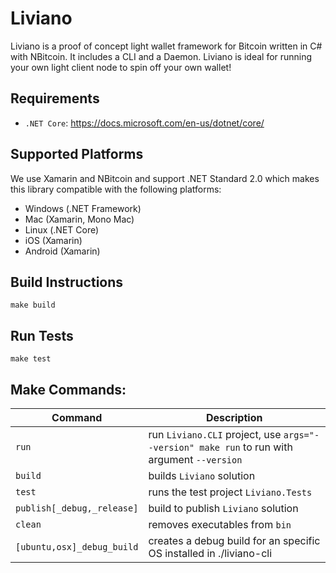 # Liviano

Liviano is a proof of concept light wallet framework for Bitcoin written in C# with NBitcoin. It includes a CLI and a Daemon. Liviano is ideal for running your own light client node to spin off your own wallet!

## Requirements

- `.NET Core`: https://docs.microsoft.com/en-us/dotnet/core/

## Supported Platforms

We use Xamarin and NBitcoin and support .NET Standard 2.0 which makes this library compatible with the following platforms:

- Windows (.NET Framework)
- Mac (Xamarin, Mono Mac)
- Linux (.NET Core)
- iOS (Xamarin)
- Android (Xamarin)

## Build Instructions

```
make build
```

## Run Tests

```
make test
```

## Make Commands:

| Command | Description |
| --- | --- |
| `run` | run `Liviano.CLI` project, use `args="--version" make run` to run with argument `--version`  |
| `build` | builds `Liviano` solution |
| `test` | runs the test project `Liviano.Tests` |
| `publish[_debug,_release]` | build to publish `Liviano` solution |
| `clean` | removes executables from `bin` |
| `[ubuntu,osx]_debug_build` | creates a debug build for an specific OS installed in ./liviano-cli |
